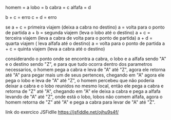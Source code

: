 homem = a
lobo = b
cabra = c
alfafa = d

b + c = erro
c + d = erro

se a + c = primeira viajem (deixa a cabra no destino)
   a = volta para o ponto de partida
   a + b = segunda viajem (leva o lobo até o destino)
   a + c = terceira viajem (leva a cabra de volta para o ponto  de partida)
   a + d = quarta viajem ( leva alfafa até o destino)
   a = volta para o ponto de partida
   a + c = quinta viajem (leva a cabra até o destino)

considerando o ponto onde se encontra a cabra, o lobo e a alfafa sendo "A" e o destino sendo "Z", e para que tudo ocorra dentro dos parametros necessarios, o homem pega a cabra e leva de "A" até "Z", agora ele retorna até "A" para pegar mais um de seus pertences, chegando em "A" agora ele pega o lobo e leva de "A" até "Z", o homem percebeu que não poderia deixar a cabra e o lobo reunidos no mesmo local, então ele pega a cabra e retorna de "Z" até "A", chegando em "A" ele deixa a cabra e pega a alfafa levando de "A" até "Z", onde está o lobo, lobos não comem alfafa, agora o homem retorna de "Z" até "A" e pega a cabra para levar de "A" até "Z".

link do exercico JSFidlle https://jsfiddle.net/ojhu9s4f/

